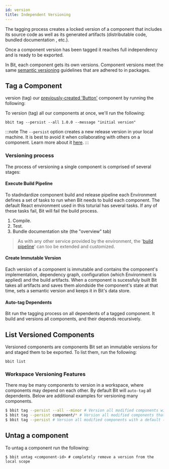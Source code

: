 ```yaml
---
id: version
title: Independent Versioning
---
```


The tagging process creates a locked version of a component that includes its source code as well as its generated artifacts (distributable code, bundled documentation , etc.).

Once a component version has been tagged it reaches full independency and is ready to be exported.

In Bit, each component gets its own versions. Component versions meet the same [semantic versioning](https://semver.org) guidelines that are adhered to in packages.

## Tag a Component

version (tag) our [previously-created 'Button'](/docs/getting-started/add-components) component by running the following:

To version (tag) all our components at once, we'll run the following:

```shell
bbit tag --persist --all 1.0.0 --message "initial version"
```

:::note
The `--persist` option creates a new release version in your local machine. It is best to avoid it when collaborating with others on a component.
Learn more about it [here](/docs/getting-started/ci-cd).
:::

### Versioning process

The process of versioning a single component is comprised of several stages:

#### Execute Build Pipeline

To stadndardize component build and release pipeline each Environment defines a set of tasks to run when Bit needs to build each component. The default React environment used in this toturial has several tasks. If any of these tasks fail, Bit will fail the build process.

1. Compile.
2. Test.
3. Bundle documentation site (the "overview" tab)

> As with any other service provided by the environment, the '[build pipeline](/docs/react/extending-react#overridebuildpipe)' can too be extended and customized.

#### Create Immutable Version

Each version of a component is immutable and contains the component's implementation, dependency graph, configuration (which Environment is applied) and the build artifacts. When a component is sucessfuly built Bit takes all artifacts and saves them alondside the component's state at that time, sets a semantic version and keeps it in Bit's data store.

#### Auto-tag Dependents

Bit run the tagging process on all dependents of a tagged component. It build and versions all components, and their depends recursively.

## List Versioned Components

Versioned components are components Bit set an immutable versions for and staged them to be exported. To list them, run the following:

```shell
bbit list
```

### Workspace Versioning Features

There may be many components to version in a workspace, where components may depend on each other. By default Bit will `auto-tag` all dependents. Below are additional examples for versioning many components.

```sh
$ bbit tag --persist --all --minor # Version all modified components with a minor semver bump
$ bbit tag --persist component/* # Version all modified components that fit a pattern with a default (patch) semver bump
$ bbit tag --persist # Version all modified components with a default (path) semver bump
```

## Untag a component

To untag a component run the following:

```shell
$ bbit untag <component-id> # completely remove a version from the local scope
```
